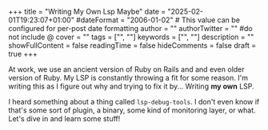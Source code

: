 +++
title = "Writing My Own Lsp Maybe"
date = "2025-02-01T19:23:07+01:00"
#dateFormat = "2006-01-02" # This value can be configured for per-post date formatting
author = ""
authorTwitter = "" #do not include @
cover = ""
tags = ["", ""]
keywords = ["", ""]
description = ""
showFullContent = false
readingTime = false
hideComments = false
draft = true
+++

At work, we use an ancient version of Ruby on Rails and and even older version of Ruby. My LSP is constantly throwing a fit for some reason. I'm writing this as I figure out why and trying to fix it by... Writing **my own** LSP.

I heard something about a thing called `lsp-debug-tools`. I don't even know if that's some sort of plugin, a binary, some kind of monitoring layer, or what. Let's dive in and learn some stuff!
